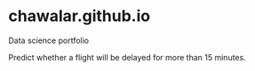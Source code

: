 # chawalar.github.io
Data science portfolio

Predict whether a flight will be delayed for more than 15 minutes.
